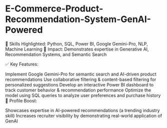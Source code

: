 # E-Commerce-Product-Recommendation-System-GenAI-Powered
📌 Skills Highlighted: Python, SQL, Power BI, Google Gemini-Pro, NLP, Machine Learning
📌 Impact: Demonstrates expertise in Generative AI, Recommendation Systems, and Semantic Search

✅ Key Features:

Implement Google Gemini-Pro for semantic search and AI-driven product recommendations
Use collaborative filtering & content-based filtering for personalized suggestions
Develop an interactive Power BI dashboard to track customer behavior & recommendation performance
Optimize the model using SQL queries to analyze user preferences and purchase history
🔗 Profile Boost:

Showcases expertise in AI-powered recommendations (a trending industry skill)
Increases recruiter visibility by demonstrating real-world application of GenAI
